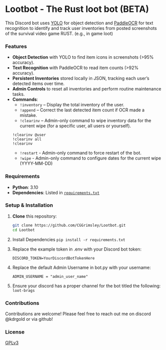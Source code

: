 # Lootbot - The Rust loot bot (BETA)

This Discord bot uses [YOLO](https://github.com/ultralytics/ultralytics) for object detection and [PaddleOCR](https://github.com/PaddlePaddle/PaddleOCR) for text recognition to identify and track user inventories from posted screenshots of the survival video game RUST. (e.g., in game loot)

### Features
- **Object Detection** with YOLO to find item icons in screenshots (>95% accuracy).
- **Text Recognition** with PaddleOCR to read item counts (>92% accuracy).
- **Persistent Inventories** stored locally in JSON, tracking each user’s detected items over time.
- **Admin Controls** to reset all inventories and perform routine maintenance tasks.
- **Commands**:
  - `!inventory` – Display the total inventory of the user.
  - `!append` – Correct the last detected item count if OCR made a mistake.
  - `!clearinv` – Admin-only command to wipe inventory data for the current wipe (for a specific user, all users or yourself).
  ```
  !clearinv @user
  !clearinv all
  !clearinv
  ```
  - `!restart` - Admin-only command to force restart of the bot.
  - `!wipe` - Admin-only command to configure dates for the current wipe (YYYY-MM-DD)

### Requirements
- **Python**: 3.10
- **Dependencies**: Listed in [`requirements.txt`](./requirements.txt)

### Setup & Installation
1. **Clone** this repository:
   ```bash
   git clone https://github.com/CGGrimsley/Lootbot.git
   cd Lootbot
   ```

2. Install Dependencies
   ```pip install -r requirements.txt```

3. Replace the example token in .env with your Discord bot token:
   ```
   DISCORD_TOKEN=YourDiscordBotTokenHere
   ```

4. Replace the default Admin Username in bot.py with your username:
   ```
   ADMIN_USERNAME = "admin_user_name"
   ```

6. Ensure your discord has a proper channel for the bot titled the following:
   ```loot-brags```

### Contributions
  Contributions are welcome! Please feel free to reach out me on discord @kdrgold or via github!

### License
  [GPLv3](https://www.gnu.org/licenses/gpl-3.0.en.html)


